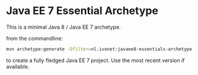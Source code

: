 # Java EE 7 Essential Archetype


This is a minimal Java 8 / Java EE 7 archetype.



from the commandline:

```bash
mvn archetype:generate -Dfilter=nl.ivonet:javaee8-essentials-archetype
```
to create a fully fledged Java EE 7 project. Use the most recent version if available.

